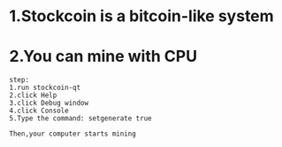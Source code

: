 # 1.Stockcoin is a bitcoin-like system
# 2.You can mine with CPU
    step:
    1.run stockcoin-qt
    2.click Help
    3.click Debug window
    4.click Console
    5.Type the command: setgenerate true

    Then,your computer starts mining
